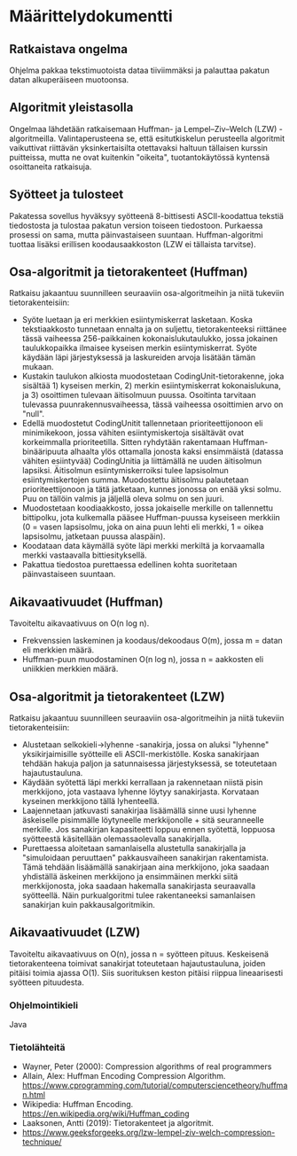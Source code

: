 # Määrittelydokumentti

## Ratkaistava ongelma
Ohjelma pakkaa tekstimuotoista dataa tiiviimmäksi ja palauttaa pakatun datan alkuperäiseen muotoonsa.

## Algoritmit yleistasolla
Ongelmaa lähdetään ratkaisemaan Huffman- ja Lempel–Ziv–Welch (LZW) -algoritmeilla. Valintaperusteena se, että esitutkiskelun perusteella algoritmit vaikuttivat riittävän yksinkertaisilta otettavaksi haltuun tällaisen kurssin puitteissa, mutta ne ovat kuitenkin "oikeita", tuotantokäytössä kyntensä osoittaneita ratkaisuja.

## Syötteet ja tulosteet
Pakatessa sovellus hyväksyy syötteenä 8-bittisesti ASCII-koodattua tekstiä tiedostosta ja tulostaa pakatun version toiseen  tiedostoon. Purkaessa prosessi on sama, mutta päinvastaiseen suuntaan. Huffman-algoritmi tuottaa lisäksi erillisen koodausaakkoston (LZW ei tällaista tarvitse).

## Osa-algoritmit ja tietorakenteet (Huffman)
Ratkaisu jakaantuu suunnilleen seuraaviin osa-algoritmeihin ja niitä tukeviin tietorakenteisiin:

* Syöte luetaan ja eri merkkien esiintymiskerrat lasketaan. Koska tekstiaakkosto tunnetaan ennalta ja on suljettu, tietorakenteeksi riittänee tässä vaiheessa 256-paikkainen kokonaislukutaulukko, jossa jokainen taulukkopaikka ilmaisee kyseisen merkin esiintymiskerrat. Syöte käydään läpi järjestyksessä ja laskureiden arvoja lisätään tämän mukaan.
* Kustakin taulukon alkiosta muodostetaan CodingUnit-tietorakenne, joka sisältää 1) kyseisen merkin, 2) merkin esiintymiskerrat  kokonaislukuna, ja 3) osoittimen tulevaan äitisolmuun puussa. Osoitinta tarvitaan tulevassa puunrakennusvaiheessa, tässä vaiheessa osoittimien arvo on "null".
* Edellä muodostetut CodingUnitit tallennetaan prioriteettijonoon eli minimikekoon, jossa vähiten esiintymiskertoja sisältävät  ovat korkeimmalla prioriteetilla. Sitten ryhdytään rakentamaan Huffman-binääripuuta alhaalta ylös ottamalla jonosta kaksi ensimmäistä (datassa vähiten esiintyvää) CodingUnitia ja liittämällä ne uuden äitisolmun lapsiksi. Äitisolmun esiintymiskerroiksi tulee lapsisolmun esiintymiskertojen summa. Muodostettu äitisolmu palautetaan prioriteettijonoon ja tätä jatketaan, kunnes jonossa on enää yksi solmu. Puu on tällöin valmis ja jäljellä oleva solmu on sen juuri.
* Muodostetaan koodiaakkosto, jossa jokaiselle merkille on tallennettu bittipolku, jota kulkemalla pääsee Huffman-puussa kyseiseen merkkiin (0 = vasen lapsisolmu, joka on aina puun lehti eli merkki, 1 = oikea lapsisolmu, jatketaan puussa alaspäin).
* Koodataan data käymällä syöte läpi merkki merkiltä ja korvaamalla merkki vastaavalla bittiesityksellä.
* Pakattua tiedostoa purettaessa edellinen kohta suoritetaan päinvastaiseen suuntaan.

## Aikavaativuudet (Huffman)
Tavoiteltu aikavaativuus on O(n log n).
* Frekvenssien laskeminen ja koodaus/dekoodaus O(m), jossa m = datan eli merkkien määrä.
* Huffman-puun muodostaminen O(n log n), jossa n = aakkosten eli uniikkien merkkien määrä.

## Osa-algoritmit ja tietorakenteet (LZW)
Ratkaisu jakaantuu suunnilleen seuraaviin osa-algoritmeihin ja niitä tukeviin tietorakenteisiin:
* Alustetaan selkokieli->lyhenne -sanakirja, jossa on aluksi "lyhenne" yksikirjaimisille syötteille eli ASCII-merkistölle. Koska sanakirjaan tehdään hakuja paljon ja satunnaisessa järjestyksessä, se toteutetaan hajautustauluna.
* Käydään syötettä läpi merkki kerrallaan ja rakennetaan niistä pisin merkkijono, jota vastaava lyhenne löytyy sanakirjasta. Korvataan kyseinen merkkijono tällä lyhenteellä.
* Laajennetaan jatkuvasti sanakirjaa lisäämällä sinne uusi lyhenne äskeiselle pisimmälle löytyneelle merkkijonolle + sitä seuranneelle merkille. Jos sanakirjan kapasiteetti loppuu ennen syötettä, loppuosa syötteestä käsitellään olemassaolevalla sanakirjalla.
* Purettaessa aloitetaan samanlaisella alustetulla sanakirjalla ja "simuloidaan peruuttaen" pakkausvaiheen sanakirjan rakentamista. Tämä tehdään lisäämällä sanakirjaan aina merkkijono, joka saadaan yhdiställä äskeinen merkkijono ja ensimmäinen merkki siitä merkkijonosta, joka saadaan hakemalla sanakirjasta seuraavalla syötteellä. Näin purkualgoritmi tulee rakentaneeksi samanlaisen sanakirjan kuin pakkausalgoritmikin.

## Aikavaativuudet (LZW)
Tavoiteltu aikavaativuus on O(n), jossa n = syötteen pituus. Keskeisenä tietorakenteena toimivat sanakirjat toteutetaan hajautustauluna, joiden pitäisi toimia ajassa O(1). Siis suorituksen keston pitäisi riippua lineaarisesti syötteen pituudesta.

### Ohjelmointikieli
Java

### Tietolähteitä
* Wayner, Peter (2000): Compression algorithms of real programmers
* Allain, Alex: Huffman Encoding Compression Algorithm. https://www.cprogramming.com/tutorial/computersciencetheory/huffman.html
* Wikipedia: Huffman Encoding. https://en.wikipedia.org/wiki/Huffman_coding
* Laaksonen, Antti (2019): Tietorakenteet ja algoritmit.
* https://www.geeksforgeeks.org/lzw-lempel-ziv-welch-compression-technique/
